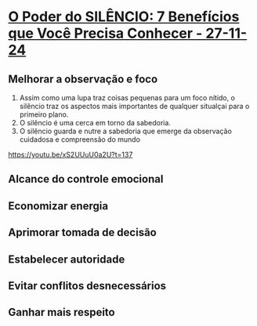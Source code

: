 # [O Poder do SILÊNCIO: 7 Benefícios que Você Precisa Conhecer - 27-11-24](https://youtu.be/xS2UUuU0a2U?si=VyWvc2jRtnLxG_op)

## Melhorar a observação e foco

1. Assim como uma lupa traz coisas pequenas para um foco nítido, o silêncio traz os aspectos mais importantes de qualquer situalçai para o primeiro plano.
2. O silêncio é uma cerca em torno da sabedoria.
3. O silêncio guarda e nutre a sabedoria que emerge da observação cuidadosa e compreensão do mundo


https://youtu.be/xS2UUuU0a2U?t=137

## Alcance do controle emocional
## Economizar energia
## Aprimorar tomada de decisão
## Estabelecer autoridade
## Evitar conflitos desnecessários
## Ganhar mais respeito